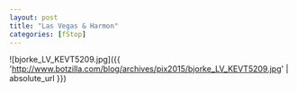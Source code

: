 ```yaml
---
layout: post
title: "Las Vegas & Harmon"
categories: [fStop]
---
```



![bjorke_LV_KEVT5209.jpg]({{ 'http://www.botzilla.com/blog/archives/pix2015/bjorke_LV_KEVT5209.jpg' | absolute_url }})



